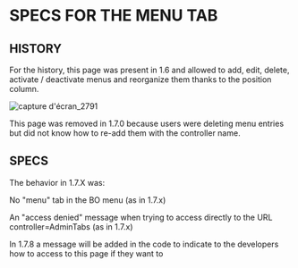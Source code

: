 # SPECS FOR THE MENU TAB

## HISTORY

For the history, this page was present in 1.6 and allowed to add, edit, delete, activate / deactivate menus and reorganize them thanks to the position column.

![capture d'écran_2791](https://user-images.githubusercontent.com/13449658/93895714-6c724480-fcf0-11ea-8527-544737685059.png)

This page was removed in 1.7.0 because users were deleting menu entries but did not know how to re-add them with the controller name.

## SPECS

The behavior in 1.7.X was:

No "menu" tab in the BO menu (as in 1.7.x)

An "access denied" message when trying to access directly to the URL controller=AdminTabs (as in 1.7.x)

In 1.7.8 a message will be added in the code to indicate to the developers how to access to this page if they want to
